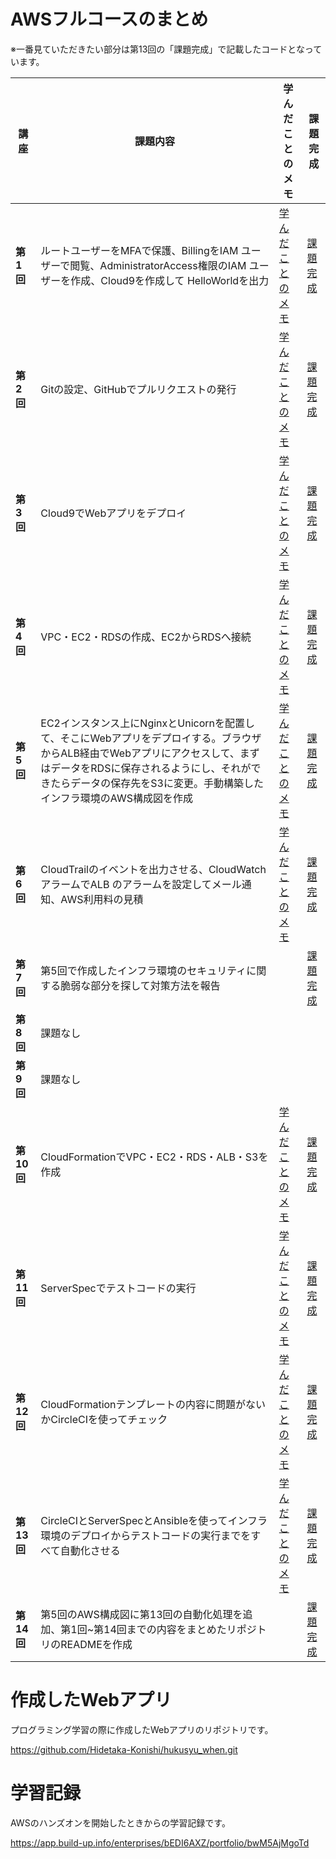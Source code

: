# AWSフルコースのまとめ

※一番見ていただきたい部分は第13回の「課題完成」で記載したコードとなっています。

|講座|課題内容|学んだことのメモ|課題完成|
|---|---|---|---|
|**第1回**|ルートユーザーをMFAで保護、BillingをIAM ユーザーで閲覧、AdministratorAccess権限のIAM ユーザーを作成、Cloud9を作成して HelloWorldを出力|[学んだことのメモ](https://github.com/Hidetaka-Konishi/Raise_AWS_1)|[課題完成](https://github.com/Hidetaka-Konishi/Raise_kadai_1)|
|**第2回**|Gitの設定、GitHubでプルリクエストの発行|[学んだことのメモ](https://github.com/Hidetaka-Konishi/Raise_AWS_2)|[課題完成](https://github.com/Hidetaka-Konishi/Raise_kadai_2)|
|**第3回**|Cloud9でWebアプリをデプロイ|[学んだことのメモ](https://github.com/Hidetaka-Konishi/Raise_AWS_3)|[課題完成](https://github.com/Hidetaka-Konishi/Raise_kadai_3)|
|**第4回**|VPC・EC2・RDSの作成、EC2からRDSへ接続|[学んだことのメモ](https://github.com/Hidetaka-Konishi/Raise_AWS_4)|[課題完成](https://github.com/Hidetaka-Konishi/Raise_kadai_4)|
|**第5回**|EC2インスタンス上にNginxとUnicornを配置して、そこにWebアプリをデプロイする。ブラウザからALB経由でWebアプリにアクセスして、まずはデータをRDSに保存されるようにし、それができたらデータの保存先をS3に変更。手動構築したインフラ環境のAWS構成図を作成|[学んだことのメモ](https://github.com/Hidetaka-Konishi/Raise_AWS_5)|[課題完成](https://github.com/Hidetaka-Konishi/Raise_kadai_5)|
|**第6回**|CloudTrailのイベントを出力させる、CloudWatchアラームでALB のアラームを設定してメール通知、AWS利用料の見積|[学んだことのメモ](https://github.com/Hidetaka-Konishi/Raise_AWS_6)|[課題完成](https://github.com/Hidetaka-Konishi/Raise_kadai_6)|
|**第7回**|第5回で作成したインフラ環境のセキュリティに関する脆弱な部分を探して対策方法を報告||[課題完成](https://github.com/Hidetaka-Konishi/Raise_kadai_7)|
|**第8回**|課題なし|||
|**第9回**|課題なし|||
|**第10回**|CloudFormationでVPC・EC2・RDS・ALB・S3を作成|[学んだことのメモ](https://github.com/Hidetaka-Konishi/Raise_AWS_10)|[課題完成](https://github.com/Hidetaka-Konishi/Raise_kadai_10)|
|**第11回**|ServerSpecでテストコードの実行|[学んだことのメモ](https://github.com/Hidetaka-Konishi/Raise_AWS_11)|[課題完成](https://github.com/Hidetaka-Konishi/Raise_kadai_11)|
|**第12回**|CloudFormationテンプレートの内容に問題がないかCircleCIを使ってチェック|[学んだことのメモ](https://github.com/Hidetaka-Konishi/Raise_AWS_12)|[課題完成](https://github.com/Hidetaka-Konishi/Raise_kadai_12)|
|**第13回**|CircleCIとServerSpecとAnsibleを使ってインフラ環境のデプロイからテストコードの実行までをすべて自動化させる |[学んだことのメモ](https://github.com/Hidetaka-Konishi/Raise_AWS_13)|[課題完成](https://github.com/Hidetaka-Konishi/Raise_kadai_13)|
|**第14回**|第5回のAWS構成図に第13回の自動化処理を追加、第1回~第14回までの内容をまとめたリポジトリのREADMEを作成||[課題完成]()|

# 作成したWebアプリ
プログラミング学習の際に作成したWebアプリのリポジトリです。

https://github.com/Hidetaka-Konishi/hukusyu_when.git

# 学習記録
AWSのハンズオンを開始したときからの学習記録です。

https://app.build-up.info/enterprises/bEDI6AXZ/portfolio/bwM5AjMgoTd
